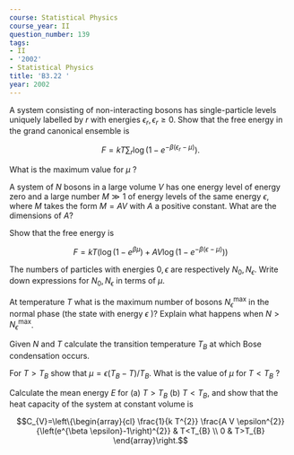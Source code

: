 ```yaml
---
course: Statistical Physics
course_year: II
question_number: 139
tags:
- II
- '2002'
- Statistical Physics
title: 'B3.22 '
year: 2002
---
```



A system consisting of non-interacting bosons has single-particle levels uniquely labelled by $r$ with energies $\epsilon_{r}, \epsilon_{r} \geq 0$. Show that the free energy in the grand canonical ensemble is

$$F=k T \sum_{r} \log \left(1-e^{-\beta\left(\epsilon_{r}-\mu\right)}\right) .$$

What is the maximum value for $\mu$ ?

A system of $N$ bosons in a large volume $V$ has one energy level of energy zero and a large number $M \gg 1$ of energy levels of the same energy $\epsilon$, where $M$ takes the form $M=A V$ with $A$ a positive constant. What are the dimensions of $A ?$

Show that the free energy is

$$F=k T\left(\log \left(1-e^{\beta \mu}\right)+A V \log \left(1-e^{-\beta(\epsilon-\mu)}\right)\right)$$

The numbers of particles with energies $0, \epsilon$ are respectively $N_{0}, N_{\epsilon}$. Write down expressions for $N_{0}, N_{\epsilon}$ in terms of $\mu$.

At temperature $T$ what is the maximum number of bosons $N_{\epsilon}^{\max }$ in the normal phase (the state with energy $\epsilon$ )? Explain what happens when $N>N_{\epsilon}^{\max }$.

Given $N$ and $T$ calculate the transition temperature $T_{B}$ at which Bose condensation occurs.

For $T>T_{B}$ show that $\mu=\epsilon\left(T_{B}-T\right) / T_{B}$. What is the value of $\mu$ for $T<T_{B}$ ?

Calculate the mean energy $E$ for (a) $T>T_{B}$ (b) $T<T_{B}$, and show that the heat capacity of the system at constant volume is

$$C_{V}=\left\{\begin{array}{cl}
\frac{1}{k T^{2}} \frac{A V \epsilon^{2}}{\left(e^{\beta \epsilon}-1\right)^{2}} & T<T_{B} \\
0 & T>T_{B}
\end{array}\right.$$